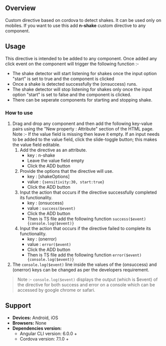 ## Overview 
Custom directive based on cordova to detect shakes. It can be used only on mobiles. If you want to use this add **n-shake** custom directive to any component.

## Usage
This directive is intended to be added to any component. Once added any click event on the component will trigger the following function :-
* The shake detector will start listening for shakes once the input option "start" is set to true and the component is clicked
* Once a shake is detected successfully the (onsuccess) runs.
* The shake detector will stop listening for shakes only once the input option "start" is set to false and the component is clicked.
* There can be seperate components for starting and stopping shake.

### How to use   
1. Drag and drop any component and then add the following key-value pairs using the "New property : Attribute" section of the HTML page. Note :- If the value field is missing then leave it empty. If an input needs to be added to the value field, click the slide-toggle button; this makes the value field editable.
    1. Add the directive as an attribute.
        - key : n-shake
        - Leave the value field empty
        - Click the ADD button
    2. Provide the options that the directive will use.
        - key : [shakeOptions] 
        - value : `{sensitivity:30, start:true}`
        - Click the ADD button
    3. Input the action that occurs if the directive successfully completed its functionality.
        - key : (onsuccess)  
        - value : `success($event)`
        - Click the ADD button
        - Then is TS file add the following function `success($event){console.log($event)}`
    4. Input the action that occurs if the directive failed to complete its functionality.
        - key : (onerror)  
        - value : `error($event)`
        - Click the ADD button
        - Then is TS file add the following function `error($event){console.log($event)}`
2. The `console.log($event)` line inside the values of the (onsuccess) and (onerror) keys can be changed as per the developers requirement. 
>Note :- `console.log($event)` displays the output (which is $event) of the directive for both success and error on a console which can be accessed by google chrome or safari.

## Support
- **Devices:** Android, iOS
- **Browsers:**  None
- **Dependencies version:** 
    - Angular CLI version: 6.0.0 + 
    - Cordova version: 7.1.0 +
